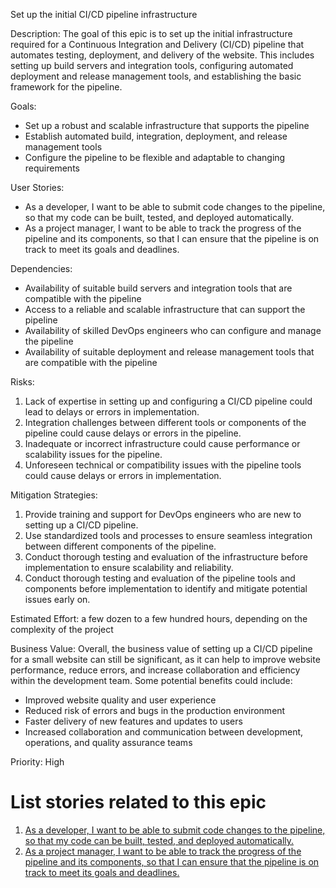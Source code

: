 Set up the initial CI/CD pipeline infrastructure

Description: The goal of this epic is to set up the initial infrastructure required for a Continuous Integration and Delivery (CI/CD) pipeline that automates testing, deployment, and delivery of the website. This includes setting up build servers and integration tools, configuring automated deployment and release management tools, and establishing the basic framework for the pipeline.

Goals:
* Set up a robust and scalable infrastructure that supports the pipeline
* Establish automated build, integration, deployment, and release management tools
* Configure the pipeline to be flexible and adaptable to changing requirements

User Stories:
* As a developer, I want to be able to submit code changes to the pipeline, so that my code can be built, tested, and deployed automatically.
* As a project manager, I want to be able to track the progress of the pipeline and its components, so that I can ensure that the pipeline is on track to meet its goals and deadlines.

Dependencies:
* Availability of suitable build servers and integration tools that are compatible with the pipeline
* Access to a reliable and scalable infrastructure that can support the pipeline
* Availability of skilled DevOps engineers who can configure and manage the pipeline
* Availability of suitable deployment and release management tools that are compatible with the pipeline

Risks:
1. Lack of expertise in setting up and configuring a CI/CD pipeline could lead to delays or errors in implementation.
2. Integration challenges between different tools or components of the pipeline could cause delays or errors in the pipeline.
3. Inadequate or incorrect infrastructure could cause performance or scalability issues for the pipeline.
4. Unforeseen technical or compatibility issues with the pipeline tools could cause delays or errors in implementation.

Mitigation Strategies:
1. Provide training and support for DevOps engineers who are new to setting up a CI/CD pipeline.
2. Use standardized tools and processes to ensure seamless integration between different components of the pipeline.
3. Conduct thorough testing and evaluation of the infrastructure before implementation to ensure scalability and reliability.
4. Conduct thorough testing and evaluation of the pipeline tools and components before implementation to identify and mitigate potential issues early on.

Estimated Effort: a few dozen to a few hundred hours, depending on the complexity of the project

Business Value: Overall, the business value of setting up a CI/CD pipeline for a small website can still be significant, as it can help to improve website performance, reduce errors, and increase collaboration and efficiency within the development team. Some potential benefits could include:
* Improved website quality and user experience
* Reduced risk of errors and bugs in the production environment
* Faster delivery of new features and updates to users
* Increased collaboration and communication between development, operations, and quality assurance teams

Priority: High

# List stories related to this epic
1. [As a developer, I want to be able to submit code changes to the pipeline, so that my code can be built, tested, and deployed automatically.](/documentation/templates/theme/initiatives/epics/stories/story_template.md)
2. [As a project manager, I want to be able to track the progress of the pipeline and its components, so that I can ensure that the pipeline is on track to meet its goals and deadlines.]()